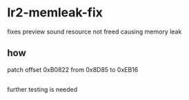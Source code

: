 # lr2-memleak-fix
fixes preview sound resource not freed causing memory leak

## how
patch offset 0xB0822 from 0x8D85 to 0xEB16

## 
further testing is needed
